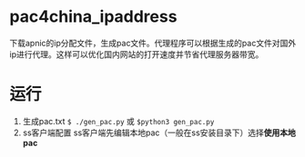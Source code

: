 # pac4china_ipaddress
下载apnic的ip分配文件，生成pac文件。代理程序可以根据生成的pac文件对国外ip进行代理。这样可以优化国内网站的打开速度并节省代理服务器带宽。

# 运行
1. 生成pac.txt
     `$ ./gen_pac.py` 或 `$python3 gen_pac.py`
2. ss客户端配置
    ss客户端先编辑本地pac（一般在ss安装目录下）选择**使用本地pac**
